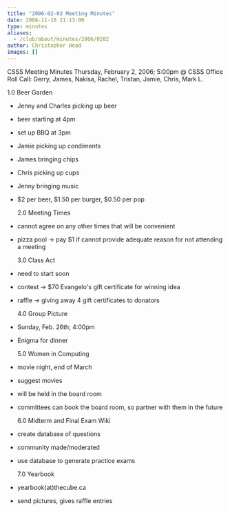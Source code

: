 ```yaml
---
title: "2006-02-02 Meeting Minutes"
date: 2008-11-16 21:13:00
type: minutes
aliases:
  - /club/about/minutes/2006/0202
author: Christopher Head
images: []
---
```


CSSS Meeting Minutes
Thursday, February 2, 2006; 5:00pm @ CSSS Office
Roll Call: Gerry, James, Nakisa, Rachel, Tristan, Jamie, Chris, Mark L.

1.0 Beer Garden

- Jenny and Charles picking up beer
- beer starting at 4pm
- set up BBQ at 3pm
- Jamie picking up condiments
- James bringing chips
- Chris picking up cups
- Jenny bringing music
- $2 per beer, $1.50 per burger, $0.50 per pop

  2.0 Meeting Times

- cannot agree on any other times that will be convenient
- pizza pool -> pay $1 if cannot provide adequate reason for not attending a meeting

  3.0 Class Act

- need to start soon
- contest -> $70 Evangelo's gift certificate for winning idea
- raffle -> giving away 4 gift certificates to donators

  4.0 Group Picture

- Sunday, Feb. 26th; 4:00pm
- Enigma for dinner

  5.0 Women in Computing

- movie night, end of March
- suggest movies
- will be held in the board room
- committees can book the board room, so partner with them in the future

  6.0 Midterm and Final Exam Wiki

- create database of questions
- community made/moderated
- use database to generate practice exams

  7.0 Yearbook

- yearbook(at)thecube.ca
- send pictures, gives raffle entries
